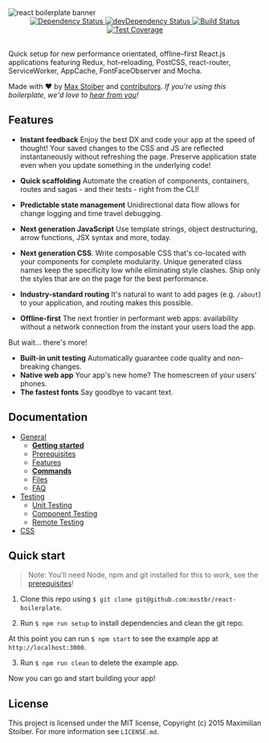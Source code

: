 <img src="https://raw.githubusercontent.com/mxstbr/react-boilerplate-brand/master/assets/banner-metal.jpg" alt="react boilerplate banner" align="center" />

<div align="center">
  <!-- Dependency Status -->
  <a href="https://david-dm.org/mxstbr/react-boilerplate/v3.0.0">
    <img src="https://david-dm.org/mxstbr/react-boilerplate/v3.0.0.svg" alt="Dependency Status" />
  </a>
  <!-- devDependency Status -->
  <a href="https://david-dm.org/mxstbr/react-boilerplate/v3.0.0#info=devDependencies">
    <img src="https://david-dm.org/mxstbr/react-boilerplate/v3.0.0/dev-status.svg" alt="devDependency Status" />
  </a>
  <!-- Build Status -->
  <a href="https://travis-ci.org/mxstbr/react-boilerplate?branch=v3.0.0">
    <img src="https://travis-ci.org/mxstbr/react-boilerplate.svg?branch=v3.0.0" alt="Build Status" />
  </a>
  <!-- Test Coverage -->
  <a href="https://coveralls.io/r/mxstbr/react-boilerplate?branch=v3.0.0">
    <img src="https://coveralls.io/repos/github/mxstbr/react-boilerplate/badge.svg?branch=v3.0.0" alt="Test Coverage" />
  </a>
</div>

<br />

Quick setup for new performance orientated, offline–first React.js applications featuring Redux, hot–reloading, PostCSS, react-router, ServiceWorker, AppCache, FontFaceObserver and Mocha.

Made with :heart: by [Max Stoiber](https://twitter.com/mxstbr) and [contributors](https://github.com/mxstbr/react-boilerplate/graphs/contributors). *If you're using this boilerplate, we'd love to [hear from you](https://github.com/mxstbr/react-boilerplate/issues/115)!*

## Features

- **Instant feedback** Enjoy the best DX and code your app at the speed of thought! Your saved changes to the CSS and JS are reflected instantaneously without refreshing the page. Preserve application state even when you update something in the underlying code!

- **Quick scaffolding** Automate the creation of components, containers, routes and sagas - and their tests - right from the CLI!

- **Predictable state management** Unidirectional data flow allows for change logging and time travel debugging.

- **Next generation JavaScript** Use template strings, object destructuring, arrow functions, JSX syntax and more, today.

- **Next generation CSS**. Write composable CSS that's co-located with your components for complete modularity. Unique generated class names keep the specificity low while eliminating style clashes. Ship only the styles that are on the page for the best performance.

- **Industry-standard routing** It's natural to want to add pages (e.g. `/about`) to your application, and routing makes this possible.

- **Offline-first** The next frontier in performant web apps: availability without a network connection from the instant your users load the app.

But wait... there's more!

  - **Built-in unit testing** Automatically guarantee code quality and non-breaking changes.
  - **Native web app** Your app's new home? The homescreen of your users' phones.
  - **The fastest fonts** Say goodbye to vacant text.

## Documentation

- [General](docs/general)
  - [**Getting started**](docs/general/getting-started.md)
  - [Prerequisites](docs/general/prerequisites.md)
  - [Features](docs/general/features.md)
  - [**Commands**](docs/general/commands.md)
  - [Files](docs/general/files.md)
  - [FAQ](docs/general/faq.md)
- [Testing](docs/testing)
  - [Unit Testing](docs/general/unit-testing.md)
  - [Component Testing](docs/general/component-testing.md)
  - [Remote Testing](docs/general/remote-testing.md)
- [CSS](docs/css)


## Quick start

> Note: You'll need Node, npm and git installed for this to work, see the [prerequisites](./docs/general/prerequisites.md)!

1. Clone this repo using `$ git clone git@github.com:mxstbr/react-boilerplate`.

2. Run `$ npm run setup` to install dependencies and clean the git repo.

At this point you can run `$ npm start` to see the example app at `http://localhost:3000`.

3. Run `$ npm run clean` to delete the example app.

Now you can go and start building your app!

## License

This project is licensed under the MIT license, Copyright (c) 2015 Maximilian Stoiber. For more information see `LICENSE.md`.
